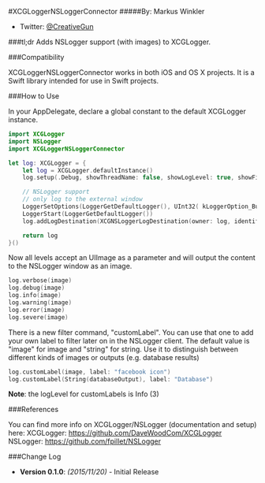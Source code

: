 #XCGLoggerNSLoggerConnector
#####By: Markus Winkler
- Twitter: [@CreativeGun](https://twitter.com/creativegun)

###tl;dr
Adds NSLogger support (with images) to XCGLogger.

###Compatibility

XCGLoggerNSLoggerConnector works in both iOS and OS X projects. It is a Swift library intended for use in Swift projects.

###How to Use

In your AppDelegate, declare a global constant to the default XCGLogger instance.

```Swift
import XCGLogger
import NSLogger
import XCGLoggerNSLoggerConnector

let log: XCGLogger = {
    let log = XCGLogger.defaultInstance()
    log.setup(.Debug, showThreadName: false, showLogLevel: true, showFileNames: true, showLineNumbers: true, writeToFile: nil, fileLogLevel: .Debug)

    // NSLogger support
    // only log to the external window
    LoggerSetOptions(LoggerGetDefaultLogger(), UInt32( kLoggerOption_BufferLogsUntilConnection | kLoggerOption_BrowseBonjour | kLoggerOption_BrowseOnlyLocalDomain ))
    LoggerStart(LoggerGetDefaultLogger())
    log.addLogDestination(XCGNSLoggerLogDestination(owner: log, identifier: "nslogger.identifier"))

    return log
}()
```


Now all levels accept an UIImage as a parameter and will output the content to the NSLogger window as an image.

``` Swift
log.verbose(image)
log.debug(image)
log.info(image)
log.warning(image)
log.error(image)
log.severe(image)
```

There is a new filter command, "customLabel". You can use that one to add your own label to filter later on in the NSLogger client.
The default value is "image" for image and "string" for string.
Use it to distinguish between different kinds of images or outputs (e.g. database results)
``` Swift
log.customLabel(image, label: "facebook icon")
log.customLabel(String(databaseOutput), label: "Database")
```
**Note**: the logLevel for customLabels is Info (3)


###References

You can find more info on XCGLogger/NSLogger (documentation and setup) here:
XCGLogger: https://github.com/DaveWoodCom/XCGLogger
NSLogger: https://github.com/fpillet/NSLogger  

###Change Log

* **Version 0.1.0**: *(2015/11/20)* - Initial Release

